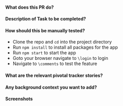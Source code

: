 #### What does this PR do?

#### Description of Task to be completed?

#### How should this be manually tested?
* Clone the repo and `cd` into the project directory
* Run `npm install` to install all packages for the app
* Run `npm start` to start the app
* Goto your browser navigate to `\login` to login
* Navigate to `\comments` to test the feature
#### What are the relevant pivotal tracker stories?

#### Any background context you want to add?

#### Screenshots
